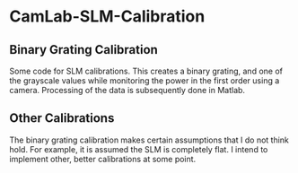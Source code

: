 # CamLab-SLM-Calibration

## Binary Grating Calibration
Some code for SLM calibrations. This creates a binary grating, and one of the grayscale values while monitoring the power in the first order using a camera. Processing of the data is subsequently done in Matlab.

## Other Calibrations
The binary grating calibration makes certain assumptions that I do not think hold. For example, it is assumed the SLM is completely flat. I intend to implement other, better calibrations at some point.
